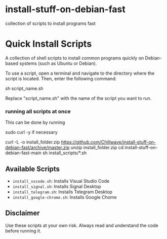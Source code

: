 # install-stuff-on-debian-fast
collection of scripts to install programs fast
# Quick Install Scripts

A collection of shell scripts to install common programs quickly on Debian-based systems (such as Ubuntu or Debian).

To use a script, open a terminal and navigate to the directory where the script is located. Then, enter the following command:

sh script_name.sh

Replace "script_name.sh" with the name of the script you want to run.

### running all scripts at once

This can be done by running

sudo curl -y if necessary

curl -L -o install_folder.zip https://github.com/Chillwave/install-stuff-on-debian-fast/archive/master.zip
unzip install_folder.zip
cd install-stuff-on-debian-fast-main
sh install_scripts/*.sh


## Available Scripts

- `install_vscode.sh`: Installs Visual Studio Code
- `install_signal.sh`: Installs Signal Desktop
- `install_telegram.sh`: Installs Telegram Desktop
- `install_google-chrome.sh`: Installs Google Chome

## Disclaimer

Use these scripts at your own risk. Always read and understand the code before running it.

